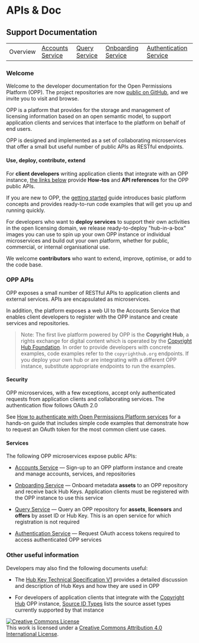 # APIs & Doc

## Support Documentation

||||||
|----|---|---|---|---|
|Overview | [Accounts Service](account-toc.md) | [Query Service](query-toc.md) | [Onboarding Service](onboard-toc.md) | [Authentication Service](auth-toc.md) |

### Welcome

Welcome to the developer documentation for the Open Permissions
Platform (OPP). The project repositories are now
[public on GitHub](https://github.com/openpermissions), and we invite
you to visit and browse.

OPP is a platform that provides for the storage and management of
licensing information based on an open semantic model, to support
application clients and services that interface to the platform on
behalf of end users.

OPP is designed and implemented as a set of collaborating
microservices that offer a small but useful number of public APIs as
RESTful endpoints.

#### Use, deploy, contribute, extend

For **client developers** writing application clients that integrate
with an OPP instance, [the links below](#opp-apis) provide **How-tos**
and **API references** for the OPP public APIs.

If you are new to OPP, the
[getting started](../guides/getting-started.md) guide introduces basic
platform concepts and provides ready-to-run code examples that will
get you up and running quickly.

For developers who want to **deploy services** to support their own
activities in the open licensing domain, we release ready-to-deploy
"hub-in-a-box" images you can use to spin up your own OPP instance or
individual microservices and build out your own platform, whether for
public, commercial, or internal organisational use.

We welcome **contributors** who want to extend, improve, optimise, or
add to the code base.

### OPP APIs

OPP exposes a small number of RESTful APIs to application clients and
external services. APIs are encapsulated as microservices.

In addition, the platform exposes a web UI to the Accounts Service
that enables client developers to register with the OPP instance and
create services and repositories.

>Note: The first live platform powered by OPP is the **Copyright
>Hub**, a rights exchange for digital content which is operated by the
>[Copyright Hub Foundation](http://www.copyrighthub.org/copyrighthub_org/community/). In
>order to provide developers with concrete examples, code examples
>refer to the `copyrighthub.org` endpoints. If you deploy your own hub
>or are integrating with a different OPP instance, substitute
>appropriate endpoints to run the examples.

#### Security

OPP microservices, with a few exceptions, accept only authenticated
requests from application clients and collaborating services. The
authentication flow follows OAuth 2.0

See
[How to authenticate with Open Permissions Platform services](https://github.com/openpermissions/auth-srv/blob/master/documents/markdown/how-to-auth.md)
for a hands-on guide that includes simple code examples that
demonstrate how to request an OAuth token for the most common client
use cases.

#### Services

The following OPP microservices expose public APIs:

+ [Accounts Service](account-toc.md) &mdash; Sign-up to an OPP
  platform instance and create and manage accounts, services, and
  repositories

+ [Onboarding Service](onboard-toc.md) &mdash; Onboard metadata
**assets** to an OPP repository and receive back Hub Keys. Application
clients must be registered with the OPP instance to use this service

+ [Query Service](query-toc.md) &mdash; Query an OPP repository for
**assets**, **licensors** and **offers** by asset ID or Hub Key. This
is an open service for which registration is not required

+ [Authentication Service](auth-toc.md) &mdash; Request OAuth access
  tokens required to access authenticated OPP services

### Other useful information

Developers may also find the following documents useful:

+ The [Hub Key Technical Specification V1](../arch/TECHSPEC_V1.md)
provides a detailed discussion and description of Hub Keys and how
they are used in OPP

+ For developers of application clients that integrate with the
  [Copyright Hub](http://www.copyrighthub.org/) OPP instance,
  [Source ID Types](../types/source-id-types.md) lists the source
  asset types currently supported by that instance

<!-- Copyright Notice -->
<a rel="license" href="http://creativecommons.org/licenses/by/4.0/"><img alt="Creative Commons License" style="border-width:0" src="https://i.creativecommons.org/l/by/4.0/80x15.png" /></a><br />This work is licensed under a <a rel="license" href="http://creativecommons.org/licenses/by/4.0/">Creative Commons Attribution 4.0 International License</a>.
